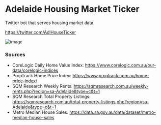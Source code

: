 # Adelaide Housing Market Ticker
Twitter bot that serves housing market data

https://twitter.com/AdlHouseTicker

![image](https://github.com/REslim30/adelaide-house-price-ticker/assets/43259657/23ae8ea2-cc43-4633-a290-eeeedbf884be)

### Sources

- CoreLogic Daily Home Value Index: https://www.corelogic.com.au/our-data/corelogic-indices
- PropTrack Home Price Index: https://www.proptrack.com.au/home-price-index/
- SQM Research Weekly Rents: https://sqmresearch.com.au/weekly-rents.php?region=sa-Adelaide&type=c&t=1
- SQM Research Total Property Listings: https://sqmresearch.com.au/total-property-listings.php?region=sa-Adelaide&type=c&t=1
- Metro Median House Sales: https://data.sa.gov.au/data/dataset/metro-median-house-sales
